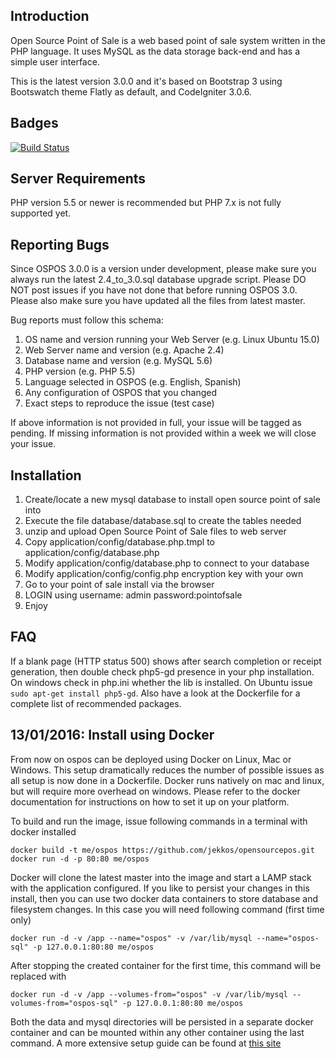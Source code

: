 Introduction
------------
Open Source Point of Sale is a web based point of sale system written in the PHP language.
It uses MySQL as the data storage back-end and has a simple user interface.

This is the latest version 3.0.0 and it's based on Bootstrap 3 using Bootswatch theme Flatly as default, and CodeIgniter 3.0.6.

Badges
------
[![Build Status](https://travis-ci.org/jekkos/opensourcepos.svg?branch=master)](https://travis-ci.org/jekkos/opensourcepos)

Server Requirements
-------------------
PHP version 5.5 or newer is recommended but PHP 7.x is not fully supported yet.

Reporting Bugs
--------------
Since OSPOS 3.0.0 is a version under development, please make sure you always run the latest 2.4_to_3.0.sql database upgrade script.
Please DO NOT post issues if you have not done that before running OSPOS 3.0.
Please also make sure you have updated all the files from latest master.

Bug reports must follow this schema:

1. OS name and version running your Web Server (e.g. Linux Ubuntu 15.0)
2. Web Server name and version (e.g. Apache 2.4)
3. Database name and version (e.g. MySQL 5.6)
3. PHP version (e.g. PHP 5.5)
4. Language selected in OSPOS (e.g. English, Spanish)
5. Any configuration of OSPOS that you changed
6. Exact steps to reproduce the issue (test case)

If above information is not provided in full, your issue will be tagged as pending.
If missing information is not provided within a week we will close your issue.

Installation
------------
1. Create/locate a new mysql database to install open source point of sale into
2. Execute the file database/database.sql to create the tables needed
3. unzip and upload Open Source Point of Sale files to web server
4. Copy application/config/database.php.tmpl to application/config/database.php
5. Modify application/config/database.php to connect to your database
6. Modify application/config/config.php encryption key with your own
7. Go to your point of sale install via the browser
8. LOGIN using
username: admin 
password:pointofsale
9. Enjoy

FAQ
---
If a blank page (HTTP status 500) shows after search completion or receipt generation, then double check php5-gd presence in your php installation. On windows check in php.ini whether the lib is installed. On Ubuntu issue `sudo apt-get install php5-gd`. Also have a look at the Dockerfile for a complete list of recommended packages.

13/01/2016: Install using Docker
--------------------------------
From now on ospos can be deployed using Docker on Linux, Mac or Windows. This setup dramatically reduces the number of possible issues as all setup is now done in a Dockerfile. Docker runs natively on mac and linux, but will require more overhead on windows. Please refer to the docker documentation for instructions on how to set it up on your platform.

To build and run the image, issue following commands in a terminal with docker installed

    docker build -t me/ospos https://github.com/jekkos/opensourcepos.git
    docker run -d -p 80:80 me/ospos

Docker will clone the latest master into the image and start a LAMP stack with the application configured. If you like to persist your changes in this install, then you can use two docker data containers to store database and filesystem changes. In this case you will need following command (first time only)

    docker run -d -v /app --name="ospos" -v /var/lib/mysql --name="ospos-sql" -p 127.0.0.1:80:80 me/ospos

After stopping the created container for the first time, this command will be replaced with

    docker run -d -v /app --volumes-from="ospos" -v /var/lib/mysql --volumes-from="ospos-sql" -p 127.0.0.1:80:80 me/ospos

Both the data and mysql directories will be persisted in a separate docker container and can be mounted within any other container using the last command. A more extensive setup guide can be found at [this site](http://www.opensourceposguide.com/guide/gettingstarted/installation)


